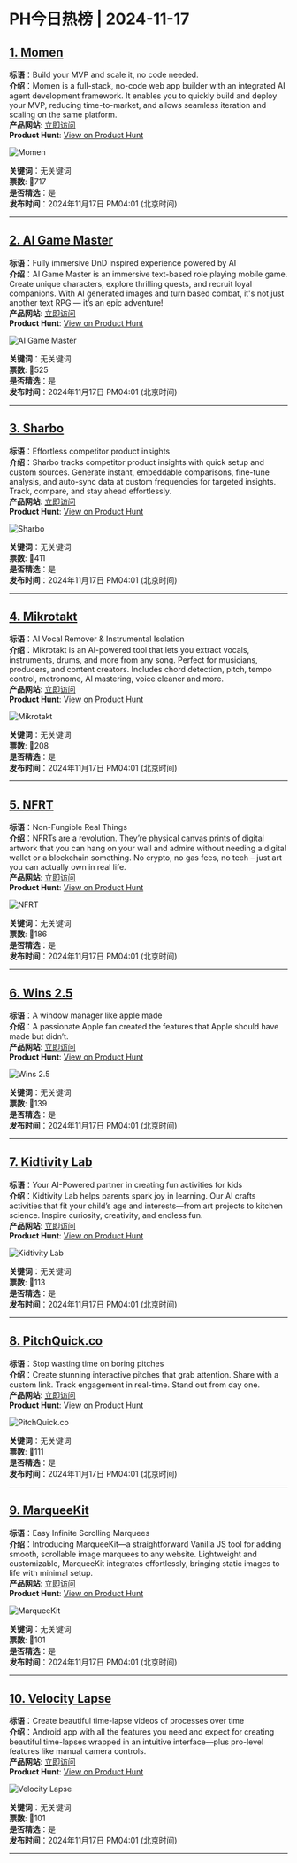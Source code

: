 # PH今日热榜 | 2024-11-17

## [1. Momen](https://www.producthunt.com/posts/momen?utm_campaign=producthunt-api&utm_medium=api-v2&utm_source=Application%3A+linewalker+%28ID%3A+135281%29)  
**标语**：Build your MVP and scale it, no code needed.  
**介绍**：Momen is a full-stack, no-code web app builder with an integrated AI agent development framework. It enables you to quickly build and deploy your MVP, reducing time-to-market, and allows seamless iteration and scaling on the same platform.  
**产品网站**: [立即访问](https://www.producthunt.com/r/L2L5AHPQ3BZKNQ?utm_campaign=producthunt-api&utm_medium=api-v2&utm_source=Application%3A+linewalker+%28ID%3A+135281%29)  
**Product Hunt**: [View on Product Hunt](https://www.producthunt.com/posts/momen?utm_campaign=producthunt-api&utm_medium=api-v2&utm_source=Application%3A+linewalker+%28ID%3A+135281%29)  

![Momen](https://ph-files.imgix.net/dc297a3b-b655-48ba-84df-a6bcc1628d2b.png?auto=format&fit=crop&frame=1&h=512&w=1024)  

**关键词**：无关键词  
**票数**: 🔺717  
**是否精选**：是  
**发布时间**：2024年11月17日 PM04:01 (北京时间)  

---

## [2. AI Game Master ](https://www.producthunt.com/posts/ai-game-master?utm_campaign=producthunt-api&utm_medium=api-v2&utm_source=Application%3A+linewalker+%28ID%3A+135281%29)  
**标语**：Fully immersive DnD inspired experience powered by AI  
**介绍**：AI Game Master is an immersive text-based role playing mobile game. Create unique characters, explore thrilling quests, and recruit loyal companions. With AI generated images and turn based combat, it's not just another text RPG — it’s an epic adventure!  
**产品网站**: [立即访问](https://www.producthunt.com/r/ZV7WQEY2OOKFA6?utm_campaign=producthunt-api&utm_medium=api-v2&utm_source=Application%3A+linewalker+%28ID%3A+135281%29)  
**Product Hunt**: [View on Product Hunt](https://www.producthunt.com/posts/ai-game-master?utm_campaign=producthunt-api&utm_medium=api-v2&utm_source=Application%3A+linewalker+%28ID%3A+135281%29)  

![AI Game Master ](https://ph-files.imgix.net/9461281b-554a-4c24-99d5-b072091ab339.png?auto=format&fit=crop&frame=1&h=512&w=1024)  

**关键词**：无关键词  
**票数**: 🔺525  
**是否精选**：是  
**发布时间**：2024年11月17日 PM04:01 (北京时间)  

---

## [3. Sharbo](https://www.producthunt.com/posts/sharbo?utm_campaign=producthunt-api&utm_medium=api-v2&utm_source=Application%3A+linewalker+%28ID%3A+135281%29)  
**标语**：Effortless competitor product insights  
**介绍**：Sharbo tracks competitor product insights with quick setup and custom sources. Generate instant, embeddable comparisons, fine-tune analysis, and auto-sync data at custom frequencies for targeted insights. Track, compare, and stay ahead effortlessly.  
**产品网站**: [立即访问](https://www.producthunt.com/r/EKZZF5B2GMKOWQ?utm_campaign=producthunt-api&utm_medium=api-v2&utm_source=Application%3A+linewalker+%28ID%3A+135281%29)  
**Product Hunt**: [View on Product Hunt](https://www.producthunt.com/posts/sharbo?utm_campaign=producthunt-api&utm_medium=api-v2&utm_source=Application%3A+linewalker+%28ID%3A+135281%29)  

![Sharbo](https://ph-files.imgix.net/e2158ebf-b4b1-43de-8f93-2e187f3af50a.png?auto=format&fit=crop&frame=1&h=512&w=1024)  

**关键词**：无关键词  
**票数**: 🔺411  
**是否精选**：是  
**发布时间**：2024年11月17日 PM04:01 (北京时间)  

---

## [4. Mikrotakt](https://www.producthunt.com/posts/mikrotakt?utm_campaign=producthunt-api&utm_medium=api-v2&utm_source=Application%3A+linewalker+%28ID%3A+135281%29)  
**标语**：AI Vocal Remover & Instrumental Isolation  
**介绍**：Mikrotakt is an AI-powered tool that lets you extract vocals, instruments, drums, and more from any song. Perfect for musicians, producers, and content creators. Includes chord detection, pitch, tempo control, metronome, AI mastering, voice cleaner and more.  
**产品网站**: [立即访问](https://www.producthunt.com/r/OOB7722MJY2WY3?utm_campaign=producthunt-api&utm_medium=api-v2&utm_source=Application%3A+linewalker+%28ID%3A+135281%29)  
**Product Hunt**: [View on Product Hunt](https://www.producthunt.com/posts/mikrotakt?utm_campaign=producthunt-api&utm_medium=api-v2&utm_source=Application%3A+linewalker+%28ID%3A+135281%29)  

![Mikrotakt](https://ph-files.imgix.net/a26e7974-0f99-47a7-b505-8b47380280e5.webp?auto=format&fit=crop&frame=1&h=512&w=1024)  

**关键词**：无关键词  
**票数**: 🔺208  
**是否精选**：是  
**发布时间**：2024年11月17日 PM04:01 (北京时间)  

---

## [5. NFRT](https://www.producthunt.com/posts/nfrt?utm_campaign=producthunt-api&utm_medium=api-v2&utm_source=Application%3A+linewalker+%28ID%3A+135281%29)  
**标语**：Non-Fungible Real Things  
**介绍**：NFRTs are a revolution. They’re physical canvas prints of digital artwork that you can hang on your wall and admire without needing a digital wallet or a blockchain something. No crypto, no gas fees, no tech – just art you can actually own in real life.  
**产品网站**: [立即访问](https://www.producthunt.com/r/FEROUS5HCMQF6D?utm_campaign=producthunt-api&utm_medium=api-v2&utm_source=Application%3A+linewalker+%28ID%3A+135281%29)  
**Product Hunt**: [View on Product Hunt](https://www.producthunt.com/posts/nfrt?utm_campaign=producthunt-api&utm_medium=api-v2&utm_source=Application%3A+linewalker+%28ID%3A+135281%29)  

![NFRT](https://ph-files.imgix.net/e6f48743-edae-4e89-a6f6-4554daf199d0.png?auto=format&fit=crop&frame=1&h=512&w=1024)  

**关键词**：无关键词  
**票数**: 🔺186  
**是否精选**：是  
**发布时间**：2024年11月17日 PM04:01 (北京时间)  

---

## [6. Wins 2.5](https://www.producthunt.com/posts/wins-2-5?utm_campaign=producthunt-api&utm_medium=api-v2&utm_source=Application%3A+linewalker+%28ID%3A+135281%29)  
**标语**：A window manager like apple made  
**介绍**：A passionate Apple fan created the features that Apple should have made but didn’t.  
**产品网站**: [立即访问](https://www.producthunt.com/r/7TZDFMRP7NOP53?utm_campaign=producthunt-api&utm_medium=api-v2&utm_source=Application%3A+linewalker+%28ID%3A+135281%29)  
**Product Hunt**: [View on Product Hunt](https://www.producthunt.com/posts/wins-2-5?utm_campaign=producthunt-api&utm_medium=api-v2&utm_source=Application%3A+linewalker+%28ID%3A+135281%29)  

![Wins 2.5](https://ph-files.imgix.net/ae12ddc3-a540-419a-ae63-9ebcba0c18fd.png?auto=format&fit=crop&frame=1&h=512&w=1024)  

**关键词**：无关键词  
**票数**: 🔺139  
**是否精选**：是  
**发布时间**：2024年11月17日 PM04:01 (北京时间)  

---

## [7. Kidtivity Lab](https://www.producthunt.com/posts/kidtivity-lab?utm_campaign=producthunt-api&utm_medium=api-v2&utm_source=Application%3A+linewalker+%28ID%3A+135281%29)  
**标语**：Your AI-Powered partner in creating fun activities for kids  
**介绍**：Kidtivity Lab helps parents spark joy in learning. Our AI crafts activities that fit your child’s age and interests—from art projects to kitchen science. Inspire curiosity, creativity, and endless fun.  
**产品网站**: [立即访问](https://www.producthunt.com/r/XUKD3KZWD62XSZ?utm_campaign=producthunt-api&utm_medium=api-v2&utm_source=Application%3A+linewalker+%28ID%3A+135281%29)  
**Product Hunt**: [View on Product Hunt](https://www.producthunt.com/posts/kidtivity-lab?utm_campaign=producthunt-api&utm_medium=api-v2&utm_source=Application%3A+linewalker+%28ID%3A+135281%29)  

![Kidtivity Lab](https://ph-files.imgix.net/1e16c92c-2a71-4fac-a285-5f65e06328b0.png?auto=format&fit=crop&frame=1&h=512&w=1024)  

**关键词**：无关键词  
**票数**: 🔺113  
**是否精选**：是  
**发布时间**：2024年11月17日 PM04:01 (北京时间)  

---

## [8. PitchQuick.co](https://www.producthunt.com/posts/pitchquick-co?utm_campaign=producthunt-api&utm_medium=api-v2&utm_source=Application%3A+linewalker+%28ID%3A+135281%29)  
**标语**：Stop wasting time on boring pitches  
**介绍**：Create stunning interactive pitches that grab attention. Share with a custom link. Track engagement in real-time. Stand out from day one.  
**产品网站**: [立即访问](https://www.producthunt.com/r/ZNVWWKEUYBMQ5X?utm_campaign=producthunt-api&utm_medium=api-v2&utm_source=Application%3A+linewalker+%28ID%3A+135281%29)  
**Product Hunt**: [View on Product Hunt](https://www.producthunt.com/posts/pitchquick-co?utm_campaign=producthunt-api&utm_medium=api-v2&utm_source=Application%3A+linewalker+%28ID%3A+135281%29)  

![PitchQuick.co](https://ph-files.imgix.net/fbcfc426-93e0-449d-b7cc-884fb1e7b0a5.png?auto=format&fit=crop&frame=1&h=512&w=1024)  

**关键词**：无关键词  
**票数**: 🔺111  
**是否精选**：是  
**发布时间**：2024年11月17日 PM04:01 (北京时间)  

---

## [9. MarqueeKit](https://www.producthunt.com/posts/marqueekit?utm_campaign=producthunt-api&utm_medium=api-v2&utm_source=Application%3A+linewalker+%28ID%3A+135281%29)  
**标语**：Easy Infinite Scrolling Marquees  
**介绍**：Introducing MarqueeKit—a straightforward Vanilla JS tool for adding smooth, scrollable image marquees to any website. Lightweight and customizable, MarqueeKit integrates effortlessly, bringing static images to life with minimal setup.  
**产品网站**: [立即访问](https://www.producthunt.com/r/C4ETQLNZ4W5W7Z?utm_campaign=producthunt-api&utm_medium=api-v2&utm_source=Application%3A+linewalker+%28ID%3A+135281%29)  
**Product Hunt**: [View on Product Hunt](https://www.producthunt.com/posts/marqueekit?utm_campaign=producthunt-api&utm_medium=api-v2&utm_source=Application%3A+linewalker+%28ID%3A+135281%29)  

![MarqueeKit](https://ph-files.imgix.net/37140386-c440-4b0f-9c6f-cced6c154d3f.png?auto=format&fit=crop&frame=1&h=512&w=1024)  

**关键词**：无关键词  
**票数**: 🔺101  
**是否精选**：是  
**发布时间**：2024年11月17日 PM04:01 (北京时间)  

---

## [10. Velocity Lapse](https://www.producthunt.com/posts/velocity-lapse?utm_campaign=producthunt-api&utm_medium=api-v2&utm_source=Application%3A+linewalker+%28ID%3A+135281%29)  
**标语**：Create beautiful time-lapse videos of processes over time  
**介绍**：Android app with all the features you need and expect for creating beautiful time-lapses wrapped in an intuitive interface—plus pro-level features like manual camera controls.  
**产品网站**: [立即访问](https://www.producthunt.com/r/T6UOBC625CNY2E?utm_campaign=producthunt-api&utm_medium=api-v2&utm_source=Application%3A+linewalker+%28ID%3A+135281%29)  
**Product Hunt**: [View on Product Hunt](https://www.producthunt.com/posts/velocity-lapse?utm_campaign=producthunt-api&utm_medium=api-v2&utm_source=Application%3A+linewalker+%28ID%3A+135281%29)  

![Velocity Lapse](https://ph-files.imgix.net/d2c71172-a73f-46e9-9d3c-6ca44df1cd53.jpeg?auto=format&fit=crop&frame=1&h=512&w=1024)  

**关键词**：无关键词  
**票数**: 🔺101  
**是否精选**：是  
**发布时间**：2024年11月17日 PM04:01 (北京时间)  

---


